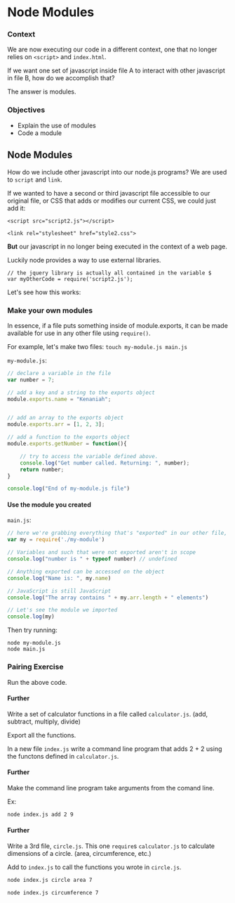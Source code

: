 # Node Modules

### Context

We are now executing our code in a different context, one that no longer relies on `<script>` and `index.html`.

If we want one set of javascript inside file A to interact with other javascript in file B, how do we accomplish that?

The answer is modules.

### Objectives

* Explain the use of modules
* Code a module

## Node Modules

How do we include other javascript into our node.js programs? We are used to `script` and `link`.

If we wanted to have a second or third javascript file accessible to our original file, or CSS that adds or modifies our current CSS, we could just add it:

```text
<script src="script2.js"></script>
```

```text
<link rel="stylesheet" href="style2.css">
```

**But** our javascript in no longer being executed in the context of a web page.

Luckily node provides a way to use external libraries.

```text
// the jquery library is actually all contained in the variable $
var myOtherCode = require('script2.js');
```

Let's see how this works:

### Make your own modules

In essence, if a file puts something inside of module.exports, it can be made available for use in any other file using `require()`.

For example, let's make two files: `touch my-module.js main.js`

`my-module.js`:

```javascript
// declare a variable in the file
var number = 7;

// add a key and a string to the exports object
module.exports.name = "Kenaniah";


// add an array to the exports object
module.exports.arr = [1, 2, 3];

// add a function to the exports object
module.exports.getNumber = function(){

    // try to access the variable defined above.
    console.log("Get number called. Returning: ", number);
    return number;
}

console.log("End of my-module.js file")
```

#### Use the module you created

`main.js`:

```javascript
// here we're grabbing everything that's "exported" in our other file, and storing it a variable called 'my'
var my = require('./my-module')

// Variables and such that were not exported aren't in scope
console.log("number is " + typeof number) // undefined

// Anything exported can be accessed on the object
console.log("Name is: ", my.name)

// JavaScript is still JavaScript
console.log("The array contains " + my.arr.length + " elements")

// Let's see the module we imported
console.log(my)
```

Then try running:

```text
node my-module.js
node main.js
```

### Pairing Exercise

Run the above code.

#### Further

Write a set of calculator functions in a file called `calculator.js`. \(add, subtract, multiply, divide\)

Export all the functions.

In a new file `index.js` write a command line program that adds 2 + 2 using the functons defined in `calculator.js`.

#### Further

Make the command line program take arguments from the comand line.

Ex:

```bash
node index.js add 2 9
```

#### Further

Write a 3rd file, `circle.js`. This one `require`s `calculator.js` to calculate dimensions of a circle. \(area, circumference, etc.\)

Add to `index.js` to call the functions you wrote in `circle.js`.

```bash
node index.js circle area 7
```

```bash
node index.js circumference 7
```

